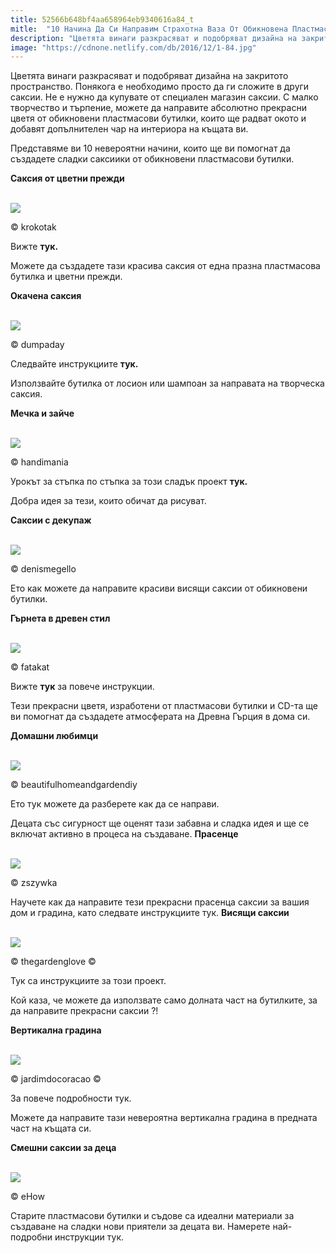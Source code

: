 ```yaml
---
title: 52566b648bf4aa658964eb9340616a84_t
mitle:  "10 Начина Да Си Направим Страхотна Ваза От Обикновена Пластмасова Бутилка"
description: "Цветята винаги разкрасяват и подобряват дизайна на закритото пространство. Понякога е необходимо просто да ги сложите в други саксии. Не е нужно да купувате от сп"
image: "https://cdnone.netlify.com/db/2016/12/1-84.jpg"
---
```


 <p>Цветята винаги разкрасяват и подобряват дизайна на закритото пространство. Понякога е необходимо просто да ги сложите в други саксии. Не е нужно да купувате от специален магазин саксии. С малко творчество и търпение, можете да направите абсолютно прекрасни цветя от обикновени пластмасови бутилки, които ще радват окото и добавят допълнителен чар на интериора на къщата ви.</p>      <p>Представяме ви 10 невероятни начини, които ще ви помогнат да създадете сладки саксиики от обикновени пластмасови бутилки.</p> <p><strong>Саксия от цветни прежди</strong></p>  <br/><img src="https://cdnone.netlify.com/db/2016/12/1-84.jpg"/><br/><p>© krokotak</p>      <p>Вижте <strong>тук.</strong></p> <p>Можете да създадете тази красива саксия от една празна пластмасова бутилка и цветни прежди.</p> <p> <strong>Окачена саксия</strong></p>  <br/><img src="https://cdnone.netlify.com/db/2016/12/2-62.jpg"/><br/><p>© dumpaday</p>      <p>Следвайте инструкциите <strong>тук.</strong></p> <p>Използвайте бутилка от лосион или шампоан за направата на творческа саксия.</p>  <p><strong>Мечка и зайче</strong></p>  <br/><img src="https://cdnone.netlify.com/db/2016/12/3-84.jpg"/><br/><p>© handimania</p> <p>Урокът за стъпка по стъпка за този сладък проект <strong>тук.</strong></p> <p>Добра идея за тези, които обичат да рисуват.</p>       <p><strong>Саксии с декупаж</strong></p>  <br/><img src="https://cdnone.netlify.com/db/2016/12/4-81.jpg"/><br/><p>© denismegello</p> <p>Ето как можете да направите красиви висящи саксии от обикновени бутилки.</p>  <p><strong>Гърнета в древен стил</strong></p>       <br/><img src="https://cdnone.netlify.com/db/2016/12/5-80.jpg"/><br/><p>© fatakat</p> <p>Вижте <strong>тук</strong> за повече инструкции.</p> <p>Тези прекрасни цветя, изработени от пластмасови бутилки и CD-та ще ви помогнат да създадете атмосферата на Древна Гърция в дома си.</p>  <p><strong>Домашни любимци</strong></p>  <br/><img src="https://cdnone.netlify.com/db/2016/12/6-77.jpg"/><br/><p>© beautifulhomeandgardendiy</p> <p>Ето тук можете да разберете как да се направи.</p> <p>Децата със сигурност ще оценят тази забавна и сладка идея и ще се включат активно в процеса на създаване. <strong>Прасенце</strong></p>  <br/><img src="https://cdnone.netlify.com/db/2016/12/7-72.jpg"/><br/><p>© zszywka</p> <p>Научете как да направите тези прекрасни прасенца саксии за вашия дом и градина, като следвате инструкциите тук. <strong>Висящи саксии</strong></p>  <br/><img src="https://cdnone.netlify.com/db/2016/12/8-68.jpg"/><br/><p>© thegardenglove ©</p> <p>Тук са инструкциите за този проект.</p> <p>Кой каза, че можете да използвате само долната част на бутилките, за да направите прекрасни саксии ?!</p> <p> <strong>Вертикална градина</strong></p>  <br/><img src="https://cdnone.netlify.com/db/2016/12/9-66.jpg"/><br/><p>© jardimdocoracao ©</p> <p>За повече подробности тук.</p> <p>Можете да направите тази невероятна вертикална градина в предната част на къщата си.</p>  <p><strong>Смешни саксии за деца</strong></p>  <br/><img src="https://cdnone.netlify.com/db/2016/12/10-63.jpg"/><br/><p>© eHow</p> <p>Старите пластмасови бутилки и съдове са идеални материали за създаване на сладки нови приятели за децата ви. Намерете най-подробни инструкции тук.</p>       